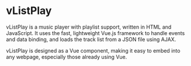# vListPlay

vListPlay is a music player with playlist support, written in HTML and
JavaScript. It uses the fast, lightweight Vue.js framework to handle
events and data binding, and loads the track list from a JSON file using
AJAX.

vListPlay is designed as a Vue component, making it easy to embed into
any webpage, especially those already using Vue.


